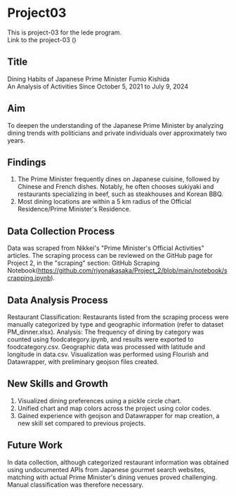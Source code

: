 # Project03
This is project-03 for the lede program.
<br>
Link to the project-03 ()

## Title
Dining Habits of Japanese Prime Minister Fumio Kishida
<br>
An Analysis of Activities Since October 5, 2021 to July 9, 2024

## Aim
To deepen the understanding of the Japanese Prime Minister by analyzing dining trends with politicians and private individuals over approximately two years.

## Findings
1. The Prime Minister frequently dines on Japanese cuisine, followed by Chinese and French dishes. Notably, he often chooses sukiyaki and restaurants specializing in beef, such as steakhouses and Korean BBQ.
2. Most dining locations are within a 5 km radius of the Official Residence/Prime Minister's Residence.

## Data Collection Process
Data was scraped from Nikkei's "Prime Minister's Official Activities" articles. The scraping process can be reviewed on the GitHub page for Project 2, in the "scraping" section: GitHub Scraping Notebook(https://github.com/riyonakasaka/Project_2/blob/main/notebook/scrapping.ipynb).

## Data Analysis Process
Restaurant Classification: 
Restaurants listed from the scraping process were manually categorized by type and geographic information (refer to dataset PM_dinner.xlsx).
Analysis: 
The frequency of dining by category was counted using foodcategory.ipynb, and results were exported to foodcategory.csv. Geographic data was processed with latitude and longitude in data.csv. Visualization was performed using Flourish and Datawrapper, with preliminary geojson files created.

## New Skills and Growth
1. Visualized dining preferences using a pickle circle chart.
2. Unified chart and map colors across the project using color codes.
3. Gained experience with geojson and Datawrapper for map creation, a new skill set compared to previous projects.

## Future Work
In data collection, although categorized restaurant information was obtained using undocumented APIs from Japanese gourmet search websites, matching with actual Prime Minister's dining venues proved challenging. Manual classification was therefore necessary.
